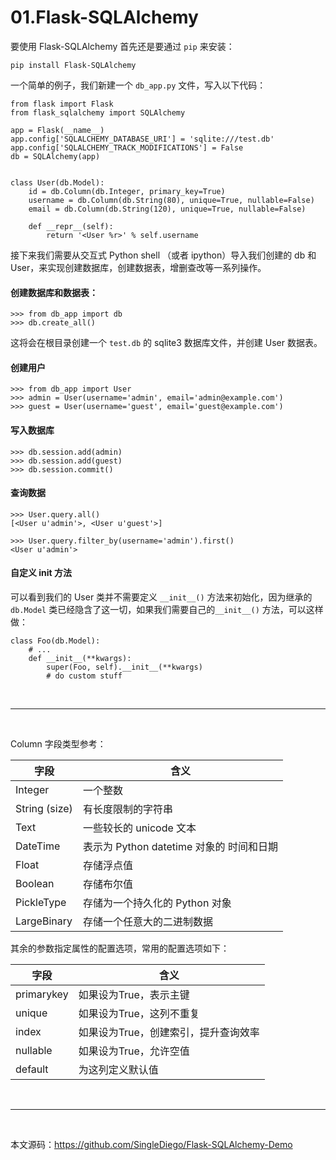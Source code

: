# 01.Flask-SQLAlchemy

要使用 Flask-SQLAlchemy 首先还是要通过 ``pip`` 来安装：
```
pip install Flask-SQLAlchemy
```

一个简单的例子，我们新建一个 ``db_app.py`` 文件，写入以下代码：
```
from flask import Flask
from flask_sqlalchemy import SQLAlchemy

app = Flask(__name__)
app.config['SQLALCHEMY_DATABASE_URI'] = 'sqlite:///test.db'
app.config['SQLALCHEMY_TRACK_MODIFICATIONS'] = False
db = SQLAlchemy(app)


class User(db.Model):
    id = db.Column(db.Integer, primary_key=True)
    username = db.Column(db.String(80), unique=True, nullable=False)
    email = db.Column(db.String(120), unique=True, nullable=False)

    def __repr__(self):
        return '<User %r>' % self.username
```

接下来我们需要从交互式 Python shell （或者 ipython）导入我们创建的 db 和 User，来实现创建数据库，创建数据表，增删查改等一系列操作。


#### 创建数据库和数据表：
```
>>> from db_app import db
>>> db.create_all()
```

这将会在根目录创建一个 ``test.db`` 的 sqlite3 数据库文件，并创建 User 数据表。


#### 创建用户
```
>>> from db_app import User
>>> admin = User(username='admin', email='admin@example.com')
>>> guest = User(username='guest', email='guest@example.com')
```

#### 写入数据库
```
>>> db.session.add(admin)
>>> db.session.add(guest)
>>> db.session.commit()
```

#### 查询数据
```
>>> User.query.all()
[<User u'admin'>, <User u'guest'>]

>>> User.query.filter_by(username='admin').first()
<User u'admin'>
```

#### 自定义 init 方法

可以看到我们的 User 类并不需要定义 ``__init__()`` 方法来初始化，因为继承的 ``db.Model`` 类已经隐含了这一切，如果我们需要自己的``__init__()`` 方法，可以这样做：

```
class Foo(db.Model):
    # ...
    def __init__(**kwargs):
        super(Foo, self).__init__(**kwargs)
        # do custom stuff
```


<br>
<hr>
<br>



Column 字段类型参考：

字段	|	含义
| ------ | ------ |
Integer	|	一个整数
String (size)	|	有长度限制的字符串
Text	|	一些较长的 unicode 文本
DateTime	|	表示为 Python datetime 对象的 时间和日期
Float	|	存储浮点值
Boolean	|	存储布尔值
PickleType	|	存储为一个持久化的 Python 对象
LargeBinary	|	存储一个任意大的二进制数据

其余的参数指定属性的配置选项，常用的配置选项如下：

字段	|	含义
| ------ | ------ |
primarykey	|    如果设为True，表示主键
unique	|    如果设为True，这列不重复
index	|    如果设为True，创建索引，提升查询效率
nullable	|    如果设为True，允许空值
default	|    为这列定义默认值


<br>
<hr>
<br>


本文源码：https://github.com/SingleDiego/Flask-SQLAlchemy-Demo

